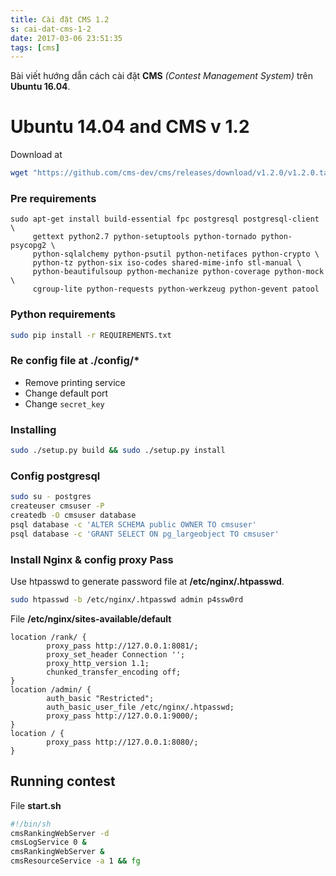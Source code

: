 ```yaml
---
title: Cài đặt CMS 1.2
s: cai-dat-cms-1-2
date: 2017-03-06 23:51:35
tags: [cms]
---
```


Bài viết hướng dẫn cách cài đặt **CMS** *(Contest Management System)* trên **Ubuntu 16.04**.

<!--more-->

# Ubuntu 14.04 and CMS v 1.2

Download at

```bash
wget "https://github.com/cms-dev/cms/releases/download/v1.2.0/v1.2.0.tar.gz"
```

### Pre requirements

```shell
sudo apt-get install build-essential fpc postgresql postgresql-client \
     gettext python2.7 python-setuptools python-tornado python-psycopg2 \
     python-sqlalchemy python-psutil python-netifaces python-crypto \
     python-tz python-six iso-codes shared-mime-info stl-manual \
     python-beautifulsoup python-mechanize python-coverage python-mock \
     cgroup-lite python-requests python-werkzeug python-gevent patool
```

### Python requirements

```bash
sudo pip install -r REQUIREMENTS.txt
```

### Re config file at ./config/*

 * Remove printing service
 * Change default port
 * Change `secret_key`

### Installing

```bash
sudo ./setup.py build && sudo ./setup.py install
```

### Config postgresql

```bash
sudo su - postgres
createuser cmsuser -P
createdb -O cmsuser database
psql database -c 'ALTER SCHEMA public OWNER TO cmsuser'
psql database -c 'GRANT SELECT ON pg_largeobject TO cmsuser'
```

### Install Nginx & config proxy Pass

Use htpasswd to generate password file at **/etc/nginx/.htpasswd**.

```bash
sudo htpasswd -b /etc/nginx/.htpasswd admin p4ssw0rd
```

File **/etc/nginx/sites-available/default**

```nginx
location /rank/ {
		proxy_pass http://127.0.0.1:8081/;
		proxy_set_header Connection '';
		proxy_http_version 1.1;
		chunked_transfer_encoding off;
}
location /admin/ {
		auth_basic "Restricted";
		auth_basic_user_file /etc/nginx/.htpasswd;
		proxy_pass http://127.0.0.1:9000/;
}
location / {
		proxy_pass http://127.0.0.1:8080/;
}
```

## Running contest

File **start.sh**

```bash
#!/bin/sh
cmsRankingWebServer -d
cmsLogService 0 &
cmsRankingWebServer &
cmsResourceService -a 1 && fg
```